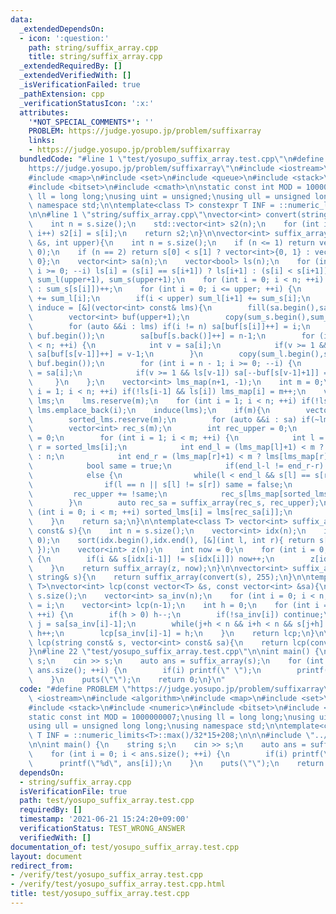 ```yaml
---
data:
  _extendedDependsOn:
  - icon: ':question:'
    path: string/suffix_array.cpp
    title: string/suffix_array.cpp
  _extendedRequiredBy: []
  _extendedVerifiedWith: []
  _isVerificationFailed: true
  _pathExtension: cpp
  _verificationStatusIcon: ':x:'
  attributes:
    '*NOT_SPECIAL_COMMENTS*': ''
    PROBLEM: https://judge.yosupo.jp/problem/suffixarray
    links:
    - https://judge.yosupo.jp/problem/suffixarray
  bundledCode: "#line 1 \"test/yosupo_suffix_array.test.cpp\"\n#define PROBLEM \"\
    https://judge.yosupo.jp/problem/suffixarray\"\n#include <iostream>\n#include <algorithm>\n\
    #include <map>\n#include <set>\n#include <queue>\n#include <stack>\n#include <numeric>\n\
    #include <bitset>\n#include <cmath>\n\nstatic const int MOD = 1000000007;\nusing\
    \ ll = long long;\nusing uint = unsigned;\nusing ull = unsigned long long;\nusing\
    \ namespace std;\n\ntemplate<class T> constexpr T INF = ::numeric_limits<T>::max()/32*15+208;\n\
    \n\n#line 1 \"string/suffix_array.cpp\"\nvector<int> convert(string const& s){\n\
    \    int n = s.size();\n    std::vector<int> s2(n);\n    for (int i = 0; i < n;\
    \ i++) s2[i] = s[i];\n    return s2;\n}\n\nvector<int> suffix_array(const vector<int>\
    \ &s, int upper){\n    int n = s.size();\n    if (n <= 1) return vector<int>(n,\
    \ 0);\n    if (n == 2) return s[0] < s[1] ? vector<int>{0, 1} : vector<int>{1,\
    \ 0};\n    vector<int> sa(n);\n    vector<bool> ls(n);\n    for (int i = n-2;\
    \ i >= 0; --i) ls[i] = (s[i] == s[i+1]) ? ls[i+1] : (s[i] < s[i+1]);\n    vector<int>\
    \ sum_l(upper+1), sum_s(upper+1);\n    for (int i = 0; i < n; ++i) (ls[i] ? sum_l[s[i]+1]\
    \ : sum_s[s[i]])++;\n    for (int i = 0; i <= upper; ++i) {\n        sum_s[i]\
    \ += sum_l[i];\n        if(i < upper) sum_l[i+1] += sum_s[i];\n    }\n\n    auto\
    \ induce = [&](vector<int> const& lms){\n        fill(sa.begin(),sa.end(), -1);\n\
    \        vector<int> buf(upper+1);\n        copy(sum_s.begin(),sum_s.end(), buf.begin());\n\
    \        for (auto &&i : lms) if(i != n) sa[buf[s[i]]++] = i;\n        copy(sum_l.begin(),sum_l.end(),\
    \ buf.begin());\n        sa[buf[s.back()]++] = n-1;\n        for (int i = 0; i\
    \ < n; ++i) {\n            int v = sa[i];\n            if(v >= 1 && !ls[v-1])\
    \ sa[buf[s[v-1]]++] = v-1;\n        }\n        copy(sum_l.begin(),sum_l.end(),\
    \ buf.begin());\n        for (int i = n - 1; i >= 0; --i) {\n            int v\
    \ = sa[i];\n            if(v >= 1 && ls[v-1]) sa[--buf[s[v-1]+1]] = v-1;\n   \
    \     }\n    };\n    vector<int> lms_map(n+1, -1);\n    int m = 0;\n    for (int\
    \ i = 1; i < n; ++i) if(!ls[i-1] && ls[i]) lms_map[i] = m++;\n    vector<int>\
    \ lms;\n    lms.reserve(m);\n    for (int i = 1; i < n; ++i) if(!ls[i-1] && ls[i])\
    \ lms.emplace_back(i);\n    induce(lms);\n    if(m){\n        vector<int> sorted_lms;\n\
    \        sorted_lms.reserve(m);\n        for (auto &&i : sa) if(~lms_map[i]) sorted_lms.emplace_back(i);\n\
    \        vector<int> rec_s(m);\n        int rec_upper = 0;\n        rec_s[lms_map[sorted_lms.front()]]\
    \ = 0;\n        for (int i = 1; i < m; ++i) {\n            int l = sorted_lms[i-1],\
    \ r = sorted_lms[i];\n            int end_l = (lms_map[l]+1) < m ? lms[lms_map[l]+1]\
    \ : n;\n            int end_r = (lms_map[r]+1) < m ? lms[lms_map[r]+1] : n;\n\
    \            bool same = true;\n            if(end_l-l != end_r-r) same = false;\n\
    \            else {\n                while(l < end_l && s[l] == s[r]) l++, r++;\n\
    \                if(l == n || s[l] != s[r]) same = false;\n            }\n   \
    \         rec_upper += !same;\n            rec_s[lms_map[sorted_lms[i]]] = rec_upper;\n\
    \        }\n        auto rec_sa = suffix_array(rec_s, rec_upper);\n        for\
    \ (int i = 0; i < m; ++i) sorted_lms[i] = lms[rec_sa[i]];\n        induce(sorted_lms);\n\
    \    }\n    return sa;\n}\n\ntemplate<class T> vector<int> suffix_array(vector<T>\
    \ const& s){\n    int n = s.size();\n    vector<int> idx(n);\n    iota(idx.begin(),idx.end(),\
    \ 0);\n    sort(idx.begin(),idx.end(), [&](int l, int r){ return s[l] < s[r];\
    \ });\n    vector<int> z(n);\n    int now = 0;\n    for (int i = 0; i < n; ++i)\
    \ {\n        if(i && s[idx[i-1]] != s[idx[i]]) now++;\n        z[idx[i]] = now;\n\
    \    }\n    return suffix_array(z, now);\n}\n\nvector<int> suffix_array(const\
    \ string& s){\n    return suffix_array(convert(s), 255);\n}\n\ntemplate<class\
    \ T>\nvector<int> lcp(const vector<T> &s, const vector<int> &sa){\n    int n =\
    \ s.size();\n    vector<int> sa_inv(n);\n    for (int i = 0; i < n; ++i) sa_inv[sa[i]]\
    \ = i;\n    vector<int> lcp(n-1);\n    int h = 0;\n    for (int i = 0; i < n;\
    \ ++i) {\n        if(h > 0) h--;\n        if(!sa_inv[i]) continue;\n        int\
    \ j = sa[sa_inv[i]-1];\n        while(j+h < n && i+h < n && s[j+h] == s[i+h])\
    \ h++;\n        lcp[sa_inv[i]-1] = h;\n    }\n    return lcp;\n}\n\nvector<int>\
    \ lcp(string const& s, vector<int> const& sa){\n    return lcp(convert(s), sa);\n\
    }\n#line 22 \"test/yosupo_suffix_array.test.cpp\"\n\nint main() {\n    string\
    \ s;\n    cin >> s;\n    auto ans = suffix_array(s);\n    for (int i = 0; i <\
    \ ans.size(); ++i) {\n        if(i) printf(\" \");\n        printf(\"%d\", ans[i]);\n\
    \    }\n    puts(\"\");\n    return 0;\n}\n"
  code: "#define PROBLEM \"https://judge.yosupo.jp/problem/suffixarray\"\n#include\
    \ <iostream>\n#include <algorithm>\n#include <map>\n#include <set>\n#include <queue>\n\
    #include <stack>\n#include <numeric>\n#include <bitset>\n#include <cmath>\n\n\
    static const int MOD = 1000000007;\nusing ll = long long;\nusing uint = unsigned;\n\
    using ull = unsigned long long;\nusing namespace std;\n\ntemplate<class T> constexpr\
    \ T INF = ::numeric_limits<T>::max()/32*15+208;\n\n\n#include \"../string/suffix_array.cpp\"\
    \n\nint main() {\n    string s;\n    cin >> s;\n    auto ans = suffix_array(s);\n\
    \    for (int i = 0; i < ans.size(); ++i) {\n        if(i) printf(\" \");\n  \
    \      printf(\"%d\", ans[i]);\n    }\n    puts(\"\");\n    return 0;\n}"
  dependsOn:
  - string/suffix_array.cpp
  isVerificationFile: true
  path: test/yosupo_suffix_array.test.cpp
  requiredBy: []
  timestamp: '2021-06-21 15:24:20+09:00'
  verificationStatus: TEST_WRONG_ANSWER
  verifiedWith: []
documentation_of: test/yosupo_suffix_array.test.cpp
layout: document
redirect_from:
- /verify/test/yosupo_suffix_array.test.cpp
- /verify/test/yosupo_suffix_array.test.cpp.html
title: test/yosupo_suffix_array.test.cpp
---
```

